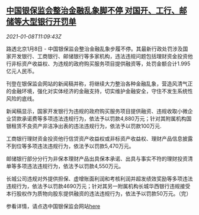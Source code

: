<!--1610104998000-->
[中国银保监会整治金融乱象脚不停 对国开、工行、邮储等大型银行开罚单](https://cn.reuters.com/article/china-cbirc-ndb-icbc-postal-fine-0108-idCNKBS29D1B5)
------

<div><i>2021-01-08T11:09:43Z</i></div><p>路透北京1月8日 - 中国银保监会整治金融乱象步履不停。其最新行政处罚涉及国家开发银行、工商银行、邮储银行等多家机构，违法违规问题包括理财资金投资他行非标资产收益权、为违规的政府购买服务项目提供融资等，处罚金额合计1.995亿元人民币。</p><p>刊登在银保监会网站的新闻稿并称，将继续大力整治各种金融乱象，营造风清气正的金融环境，强化对实体经济的金融支持，切实维护金融安全，守住不发生系统性风险的底线。</p><p>新闻稿显示，国家开发银行为违规的政府购买服务项目提供融资、违规收取小微企业贷款承诺费等多项违法违规行为，依法予以罚款4,880万元；针对其附属机构国银租赁不良资产非洁净出表的违法违规行为，依法予以罚款100万元.</p><p>工商银行理财资金投资他行信贷资产收益权或非标资产收益权、理财产品信息披露不到位等多项违法违规行为，依法予以罚款5,470万元。</p><p>邮储银行部分分行为非保本理财产品出具保本承诺、出具与事实不符的理财投资清单等多项违法违规行为，依法予以罚款4,550万元。</p><p>长城公司违规对外提供担保、虚增账面利润和考核利润并超发绩效奖励等多项违法违规行为，依法予以罚款4690万元；针对其另一附属机构长城华西银行违规接受本行股权作为质物向股东提供融资的违法违规行为，依法予以罚款50万元。（完）</p><p>参看详情，请点选中国银保监会网站<a href="https://www.cbirc.gov.cn/cn/view/pages/ItemDetail.html?docId=957580&amp;itemId=915">here</a></p>
